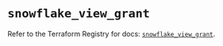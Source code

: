 # `snowflake_view_grant`

Refer to the Terraform Registry for docs: [`snowflake_view_grant`](https://registry.terraform.io/providers/snowflake-labs/snowflake/0.82.0/docs/resources/view_grant).
